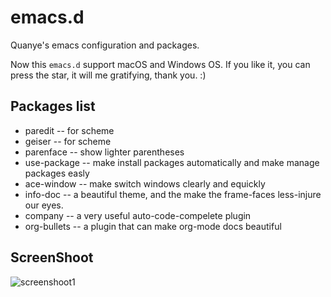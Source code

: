 # emacs.d
Quanye's emacs configuration and packages.

Now this `emacs.d` support macOS and Windows OS.
If you like it, you can press the star, it will me gratifying, thank you. :)

## Packages list
* paredit  -- for scheme
* geiser   -- for scheme
* parenface  -- show lighter parentheses
* use-package -- make install packages automatically and make manage packages easly
* ace-window  -- make switch windows clearly and equickly
* info-doc   -- a beautiful theme, and the make the frame-faces less-injure our eyes.
* company   -- a very useful auto-code-compelete plugin
* org-bullets  -- a plugin that can make org-mode docs beautiful


## ScreenShoot
![screenshoot1](https://github.com/AiziChen/emacs.d/blob/master/screenshoot1.jpg?raw=true)
